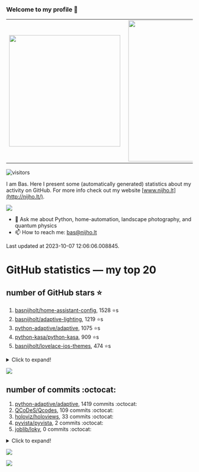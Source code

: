 ### Welcome to my profile 👋

<center>
  <table>
    <tr>
        <td><img width="300px" align="left" src="https://github-readme-stats.vercel.app/api/top-langs/?username=basnijholt&hide=TeX,Jupyter%20Notebook&layout=compact&theme=radical" /></td>
        <td><img align='right' src="https://github-readme-stats.vercel.app/api?username=basnijholt&show_icons=true&theme=radical" width="380"></td>
    </tr>
  </table>
</center>

![visitors](https://visitor-badge.glitch.me/badge?page_id=basnijholt.visitor-badge)

I am Bas. Here I present some (automatically generated) statistics about my activity on GitHub. For more info check out my website [www.nijho.lt](http://nijho.lt/).

![](https://www.nijho.lt/authors/admin/avatar_hu9e60e4b9bc120dfb6a666009f2878da6_182107_250x250_fill_q90_lanczos_center.jpg)

- 💬 Ask me about Python, home-automation, landscape photography, and quantum physics
- 📫 How to reach me: bas@nijho.lt

Last updated at 2023-10-07 12:06:06.008845.

# GitHub statistics — my top 20

## number of GitHub stars ⭐️

1. [basnijholt/home-assistant-config](https://github.com/basnijholt/home-assistant-config/), 1528 ⭐️s
2. [basnijholt/adaptive-lighting](https://github.com/basnijholt/adaptive-lighting/), 1219 ⭐️s
3. [python-adaptive/adaptive](https://github.com/python-adaptive/adaptive/), 1075 ⭐️s
4. [python-kasa/python-kasa](https://github.com/python-kasa/python-kasa/), 909 ⭐️s
5. [basnijholt/lovelace-ios-themes](https://github.com/basnijholt/lovelace-ios-themes/), 474 ⭐️s
<details><summary>Click to expand!</summary>

6. [basnijholt/lovelace-ios-dark-mode-theme](https://github.com/basnijholt/lovelace-ios-dark-mode-theme/), 426 ⭐️s
7. [basnijholt/miflora](https://github.com/basnijholt/miflora/), 359 ⭐️s
8. [basnijholt/rsync-time-machine.py](https://github.com/basnijholt/rsync-time-machine.py/), 345 ⭐️s
9. [topocm/topocm_content](https://github.com/topocm/topocm_content/), 251 ⭐️s
10. [basnijholt/home-assistant-streamdeck-yaml](https://github.com/basnijholt/home-assistant-streamdeck-yaml/), 140 ⭐️s
11. [basnijholt/home-assistant-macbook-touch-bar](https://github.com/basnijholt/home-assistant-macbook-touch-bar/), 92 ⭐️s
12. [basnijholt/markdown-code-runner](https://github.com/basnijholt/markdown-code-runner/), 76 ⭐️s
13. [kwant-project/kwant](https://github.com/kwant-project/kwant/), 76 ⭐️s
14. [basnijholt/home-assistant-streamdeck-yaml-addon](https://github.com/basnijholt/home-assistant-streamdeck-yaml-addon/), 46 ⭐️s
15. [basnijholt/aiokef](https://github.com/basnijholt/aiokef/), 32 ⭐️s
16. [basnijholt/thesis-cover](https://github.com/basnijholt/thesis-cover/), 26 ⭐️s
17. [basnijholt/adaptive-scheduler](https://github.com/basnijholt/adaptive-scheduler/), 21 ⭐️s
18. [basnijholt/instacron](https://github.com/basnijholt/instacron/), 20 ⭐️s
19. [basnijholt/addon-otmonitor](https://github.com/basnijholt/addon-otmonitor/), 15 ⭐️s
20. [kwant-project/kwant-tutorial-2016](https://github.com/kwant-project/kwant-tutorial-2016/), 15 ⭐️s

</details>

![](https://github.com/basnijholt/basnijholt/raw/main/stars_over_time.png)

## number of commits :octocat:

1. [python-adaptive/adaptive](https://github.com/python-adaptive/adaptive/), 1419 commits :octocat:
2. [QCoDeS/Qcodes](https://github.com/QCoDeS/Qcodes/), 109 commits :octocat:
3. [holoviz/holoviews](https://github.com/holoviz/holoviews/), 33 commits :octocat:
4. [pyvista/pyvista](https://github.com/pyvista/pyvista/), 2 commits :octocat:
5. [joblib/loky](https://github.com/joblib/loky/), 0 commits :octocat:
<details><summary>Click to expand!</summary>

6. [Juvawa/HomeAssistant9292OvApiSensor](https://github.com/Juvawa/HomeAssistant9292OvApiSensor/), 0 commits :octocat:
7. [pre-commit/pre-commit](https://github.com/pre-commit/pre-commit/), 0 commits :octocat:
8. [sammchardy/python-binance](https://github.com/sammchardy/python-binance/), 0 commits :octocat:
9. [haarcuba/ssh-agent-setup](https://github.com/haarcuba/ssh-agent-setup/), 0 commits :octocat:
10. [conda-forge/metis-feedstock](https://github.com/conda-forge/metis-feedstock/), 0 commits :octocat:
11. [conda-forge/panel-feedstock](https://github.com/conda-forge/panel-feedstock/), 0 commits :octocat:
12. [sseemayer/qstat-pretty](https://github.com/sseemayer/qstat-pretty/), 0 commits :octocat:
13. [basnijholt/net-worth-tracker](https://github.com/basnijholt/net-worth-tracker/), 0 commits :octocat:
14. [conda-forge/paraview-feedstock](https://github.com/conda-forge/paraview-feedstock/), 0 commits :octocat:
15. [mpi4py/mpi4py](https://github.com/mpi4py/mpi4py/), 0 commits :octocat:
16. [MicrosoftDocs/azure-devops-docs](https://github.com/MicrosoftDocs/azure-devops-docs/), 0 commits :octocat:
17. [hassio-addons/addon-jupyterlab](https://github.com/hassio-addons/addon-jupyterlab/), 0 commits :octocat:
18. [basnijholt/lovelace-ios-themes](https://github.com/basnijholt/lovelace-ios-themes/), 0 commits :octocat:
19. [embeddedartistry/templates](https://github.com/embeddedartistry/templates/), 0 commits :octocat:
20. [kwant-project/binder](https://github.com/kwant-project/binder/), 0 commits :octocat:

</details>

![](https://github.com/basnijholt/basnijholt/raw/main/commits_per_hour.png)

![](https://github.com/basnijholt/basnijholt/raw/main/commits_per_weekday.png)

